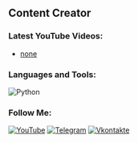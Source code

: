

## Content Creator

### Latest YouTube Videos:
<!-- YOUTUBE:START -->
- [none](https://www.youtube.com/)
<!-- YOUTUBE:END -->

### Languages and Tools:
![Python](https://img.shields.io/badge/-Python-090909?style=for-the-badge&logo=Python&logoColor=47C5FB)

### Follow Me:
[![YouTube](https://img.shields.io/badge/-YouTube-090909?style=for-the-badge&logo=YouTube&logoColor=FF0000)](https://www.youtube.com/channel/UCwW091gDLcXuXrwzUuWBQ5w)
[![Telegram](https://img.shields.io/badge/-Telegram-090909?style=for-the-badge&logo=telegram&logoColor=27A0D9)](https://t.me/mrksbgg)
[![Vkontakte](https://img.shields.io/badge/-Vkontakte-090909?style=for-the-badge&logo=Vk&logoColor=4F7DB3)](https://vk.com/mrksbgg)
